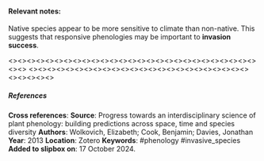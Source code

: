 #### **Relevant notes**:
Native species appear to be more sensitive to climate than non-native. This suggests that responsive phenologies may be important to **invasion success**.

<><><><><><><><><><><><><><><><><><><><><><><><><><><><><>
<><><><><><><><><><><><><><><><><><><><><><><><><><><><><>
##### References
**Cross references**:
**Source**: Progress towards an interdisciplinary science of plant phenology: building predictions across space, time and species diversity
**Authors**: Wolkovich, Elizabeth; Cook, Benjamin; Davies, Jonathan
**Year**: 2013
**Location**: Zotero
**Keywords**: #phenology #invasive_species
**Added to slipbox on**: 17 October 2024. 